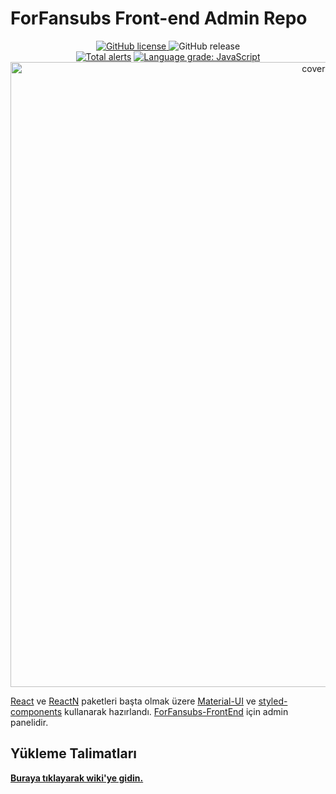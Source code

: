 # ForFansubs Front-end Admin Repo
<p align="center">
<a href="https://github.com/ForFansubs/front-end-admin/blob/master/LICENSE"><img alt="GitHub license" src="https://img.shields.io/github/license/ForFansubs/front-end-admin?style=for-the-badge"> </a> <img alt="GitHub release" src="https://img.shields.io/github/release/ForFansubs/front-end-admin?style=for-the-badge"><br/><a href="https://lgtm.com/projects/g/ForFansubs/front-end-admin/alerts/"><img alt="Total alerts" src="https://img.shields.io/lgtm/alerts/g/ForFansubs/front-end-admin.svg?logo=lgtm&logoWidth=18&style=for-the-badge"></a> <a href="https://lgtm.com/projects/g/ForFansubs/front-end-admin/context:javascript"><img alt="Language grade: JavaScript" src="https://img.shields.io/lgtm/grade/javascript/g/ForFansubs/front-end-admin.svg?logo=lgtm&logoWidth=18&style=for-the-badge"></a>
<br/>
<img src="https://forfansubs.github.io/docs/assets/images/index-image.png" alt="cover-image" width="1000px"/>
</p>


[React](https://github.com/facebook/react) ve [ReactN](https://github.com/CharlesStover/reactn) paketleri başta olmak üzere [Material-UI](https://github.com/mui-org/material-ui) ve [styled-components](https://github.com/styled-components/styled-components) kullanarak hazırlandı. [ForFansubs-FrontEnd](https://github.com/ForFansubs/front-end) için admin panelidir.

## Yükleme Talimatları

**[Buraya tıklayarak wiki'ye gidin.](https://forfansubs.github.io/docs/)**
